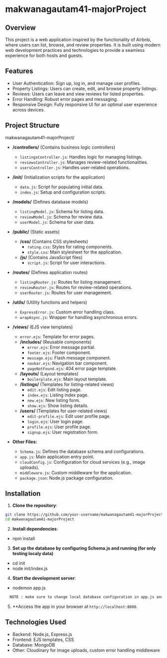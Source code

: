 # makwanagautam41-majorProject


## Overview
This project is a web application inspired by the functionality of Airbnb, where users can list, browse, and review properties. It is built using modern web development practices and technologies to provide a seamless experience for both hosts and guests.

## Features
- User Authentication: Sign up, log in, and manage user profiles.
- Property Listings: Users can create, edit, and browse property listings.
- Reviews: Users can leave and view reviews for listed properties.
- Error Handling: Robust error pages and messaging.
- Responsive Design: Fully responsive UI for an optimal user experience across devices.


## Project Structure

makwanagautam41-majorProject/
* **/controllers/** (Contains business logic controllers)
    * `listingsController.js`: Handles logic for managing listings.
    * `reviewsController.js`: Manages review-related functionalities.
    * `usersController.js`: Handles user-related operations.

* **/init/** (Initialization scripts for the application)
    * `data.js`: Script for populating initial data.
    * `index.js`: Setup and configuration scripts.

* **/models/** (Defines database models)
    * `listingModel.js`: Schema for listing data.
    * `reviewModel.js`: Schema for review data.
    * `userModel.js`: Schema for user data.

* **/public/** (Static assets)
    * **/css/** (Contains CSS stylesheets)
        * `rating.css`: Styles for rating components.
        * `style.css`: Main stylesheet for the application.
    * **/js/** (Contains JavaScript files)
        * `script.js`: Script for user interactions.

* **/routes/** (Defines application routes)
    * `listingRouter.js`: Routes for listing management.
    * `reviewRouter.js`: Routes for review-related operations.
    * `userRouter.js`: Routes for user management.

* **/utils/** (Utility functions and helpers)
    * `ExpressError.js`: Custom error handling class.
    * `wrapAsync.js`: Wrapper for handling asynchronous errors.

* **/views/** (EJS view templates)
    * `error.ejs`: Template for error pages.
    * **/includes/** (Reusable components)
        * `error.ejs`: Error message partial.
        * `footer.ejs`: Footer component.
        * `message.ejs`: Flash message component.
        * `navbar.ejs`: Navigation bar component.
        * `pageNotFound.ejs`: 404 error page template.
    * **/layouts/** (Layout templates)
        * `boilerplate.ejs`: Main layout template.
    * **/listings/** (Templates for listing-related views)
        * `edit.ejs`: Edit listing page.
        * `index.ejs`: Listing index page.
        * `new.ejs`: New listing form.
        * `show.ejs`: Show listing details.
    * **/users/** (Templates for user-related views)
        * `edit-profile.ejs`: Edit user profile page.
        * `login.ejs`: User login page.
        * `profile.ejs`: User profile page.
        * `signup.ejs`: User registration form.

* **Other Files:**
    * `Schema.js`: Defines the database schema and configurations.
    * `app.js`: Main application entry point.
    * `cloudConfig.js`: Configuration for cloud services (e.g., image uploads).
    * `middleware.js`: Custom middleware for the application.
    * `package.json`: Node.js package configuration.


## Installation

1.  **Clone the repository**:
  ```bash
  git clone https://github.com/your-username/makwanagautam41-majorProject.git
  cd makwanagautam41-majorProject
  ```

2. **Install dependencies**:
  - npm install

3. **Set up the database by configuring Schema.js and running (for only testing localy data)**
  - cd init
  - node init/index.js

4. **Start the development server**:
  - nodemon app.js

```bash
  NOTE : make sure to change local database configuration in app.js and use your own .env file credential for working properly. Here i Userd Clodinary Storage for storing listings iamge and profile image. As well as also used mongodb for storing all users and listings information.
```

5. **Access the app in your browser at `http://localhost:8080`.


## Technologies Used
- Backend: Node.js, Express.js
- Frontend: EJS templates, CSS
- Database: MongoDB
- Other: Cloudinary for image uploads, custom error handling middleware
